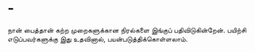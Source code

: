 # -
நான் பைத்தான் கற்ற முறைகளுக்கான நிரல்களை இங்குப் பதிவிடுகின்றேன். பயிற்சி எடுப்பவர்களுக்கு இது உதவினால், பயன்படுத்திக்கொள்ளலாம்.
